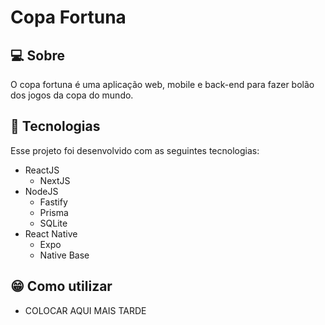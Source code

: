 <h1>Copa Fortuna</h1>

## 💻 Sobre

O copa fortuna é uma aplicação web, mobile e back-end para fazer bolão dos jogos da copa do mundo.
## 🚀 Tecnologias

Esse projeto foi desenvolvido com as seguintes tecnologias:

- ReactJS
    - NextJS
- NodeJS
    - Fastify
    - Prisma
    - SQLite
- React Native
    - Expo
    - Native Base

## 😁 Como utilizar

- COLOCAR AQUI MAIS TARDE